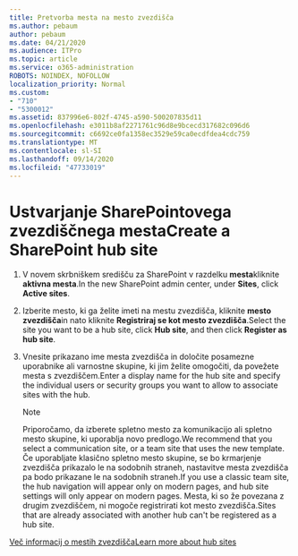 ```yaml
---
title: Pretvorba mesta na mesto zvezdišča
ms.author: pebaum
author: pebaum
ms.date: 04/21/2020
ms.audience: ITPro
ms.topic: article
ms.service: o365-administration
ROBOTS: NOINDEX, NOFOLLOW
localization_priority: Normal
ms.custom:
- "710"
- "5300012"
ms.assetid: 837996e6-802f-4745-a590-500207835d11
ms.openlocfilehash: e3011b8af2271761c96d8e9bcecd317682c096d6
ms.sourcegitcommit: c6692ce0fa1358ec3529e59ca0ecdfdea4cdc759
ms.translationtype: MT
ms.contentlocale: sl-SI
ms.lasthandoff: 09/14/2020
ms.locfileid: "47733019"
---
```

# <a name="create-a-sharepoint-hub-site"></a><span data-ttu-id="3fe28-102">Ustvarjanje SharePointovega zvezdiščnega mesta</span><span class="sxs-lookup"><span data-stu-id="3fe28-102">Create a SharePoint hub site</span></span>

1. <span data-ttu-id="3fe28-103">V novem skrbniškem središču za SharePoint v razdelku **mesta**kliknite **aktivna mesta**.</span><span class="sxs-lookup"><span data-stu-id="3fe28-103">In the new SharePoint admin center, under **Sites**, click **Active sites**.</span></span>

2. <span data-ttu-id="3fe28-104">Izberite mesto, ki ga želite imeti na mestu zvezdišča, kliknite **mesto zvezdišča**in nato kliknite **Registriraj se kot mesto zvezdišča**.</span><span class="sxs-lookup"><span data-stu-id="3fe28-104">Select the site you want to be a hub site, click **Hub site**, and then click **Register as hub site**.</span></span>

3. <span data-ttu-id="3fe28-105">Vnesite prikazano ime mesta zvezdišča in določite posamezne uporabnike ali varnostne skupine, ki jim želite omogočiti, da povežete mesta s zvezdiščem.</span><span class="sxs-lookup"><span data-stu-id="3fe28-105">Enter a display name for the hub site and specify the individual users or security groups you want to allow to associate sites with the hub.</span></span>

    > [!NOTE]
    >  <span data-ttu-id="3fe28-106">Priporočamo, da izberete spletno mesto za komunikacijo ali spletno mesto skupine, ki uporablja novo predlogo.</span><span class="sxs-lookup"><span data-stu-id="3fe28-106">We recommend that you select a communication site, or a team site that uses the new template.</span></span> <span data-ttu-id="3fe28-107">Če uporabljate klasično spletno mesto skupine, se bo krmarjenje zvezdišča prikazalo le na sodobnih straneh, nastavitve mesta zvezdišča pa bodo prikazane le na sodobnih straneh.</span><span class="sxs-lookup"><span data-stu-id="3fe28-107">If you use a classic team site, the hub navigation will appear only on modern pages, and hub site settings will only appear on modern pages.</span></span> <span data-ttu-id="3fe28-108">Mesta, ki so že povezana z drugim zvezdiščem, ni mogoče registrirati kot mesto zvezdišča.</span><span class="sxs-lookup"><span data-stu-id="3fe28-108">Sites that are already associated with another hub can't be registered as a hub site.</span></span>
  
[<span data-ttu-id="3fe28-109">Več informacij o mestih zvezdišča</span><span class="sxs-lookup"><span data-stu-id="3fe28-109">Learn more about hub sites</span></span>](https://go.microsoft.com/fwlink/?linkid=869149)
  